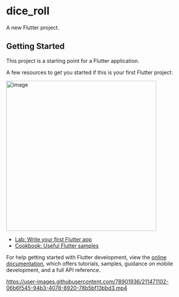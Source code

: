 # dice_roll

A new Flutter project.

## Getting Started

This project is a starting point for a Flutter application.

A few resources to get you started if this is your first Flutter project:

<img width="402" alt="image" src="https://user-images.githubusercontent.com/78901936/211471023-6c405af5-92fd-4f4d-8f79-18573f3cca4b.png">

- [Lab: Write your first Flutter app](https://docs.flutter.dev/get-started/codelab)
- [Cookbook: Useful Flutter samples](https://docs.flutter.dev/cookbook)

For help getting started with Flutter development, view the
[online documentation](https://docs.flutter.dev/), which offers tutorials,
samples, guidance on mobile development, and a full API reference.

https://user-images.githubusercontent.com/78901936/211471102-06b6f545-94b3-4078-8920-78b5bf13bbd3.mp4

